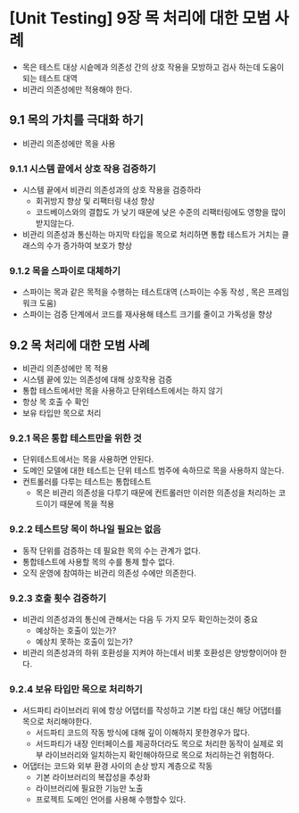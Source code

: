 # [Unit Testing] 9장 목 처리에 대한 모범  사례

- 목은 테스트 대상 시슽메과 의존성 간의 상호 작용을 모방하고 검사 하는데 도움이 되는 테스트 대역
- 비관리 의존성에만 적용해야 한다.

## 9.1 목의 가치를 극대화 하기

- 비관리 의존성에만 목을 사용

### 9.1.1 시스템 끝에서 상호 작용 검증하기

- 시스템 끝에서 비관리 의존성과의 상호 작용을 검증하라
  - 회귀방지 향상 및 리팩터링 내성 향상
  - 코드베이스와의 결합도 가 낮기 때문에 낮은 수준의 리팩터링에도 영향을 많이 받지않는다.
- 비관리 의존성과 통신하는 마지막 타입을 목으로 처리하면 통합 테스트가 거치는 클래스의 수가 증가하여 보호가 향상

### 9.1.2 목을 스파이로 대체하기

- 스파이는 목과 같은 목적을 수행하는 테스트대역 (스파이는 수동 작성 , 목은 프레임워크 도움)
- 스파이는 검증 단계에서 코드를 재사용해 테스트 크기를 줄이고 가독성을 향상

## 9.2 목 처리에 대한 모범 사례

- 비관리 의존성에만 목 적용
- 시스템 끝에 있는 의존성에 대해 상호작용 검증
- 통합 테스트에서만 목을 사용하고 단위테스트에서는 하지 않기
- 항상 목 호출 수 확인
- 보유 타입만 목으로 처리

### 9.2.1 목은 통합 테스트만을 위한 것

- 단위테스트에서는 목을 사용하면 안된다.
- 도메인 모델에 대한 테스트는 단위 테스트 범주에 속하므로 목을 사용하지 않는다.
- 컨트롤러를 다루는 테스트는 통합테스트
  - 목은 비관리 의존성을 다루기 때문에 컨트롤러만 이러한 의존성을 처리하는 코드이기 때문에 목을 적용

### 9.2.2 테스트당 목이 하나일 필요는 없음

- 동작 단위를 검증하는 데 필요한 목의 수는 관계가 없다.
- 통합테스트에 사용할 목의 수를 통제 할수 없다.
- 오직 운영에 참여하는 비관리 의존성 수에만 의존한다.

### 9.2.3 호출 횟수 검증하기

- 비관리 의존성과의 통신에 관해서는 다음 두 가지 모두 확인하는것이 중요
  - 예상하는 호출이 있는가?
  - 예상치 못하는 호출이 있는가?
- 비관리 의존성과의 하위 호환성을 지켜야 하는데서 비롯 호환성은 양방향이어야 한다.

### 9.2.4 보유 타입만 목으로 처리하기

- 서드파티 라이브러리 위에 항상 어댑터를 작성하고 기본 타입 대신 해당 어댑터를 목으로 처리해야한다.
  - 서드파티 코드의 작동 방식에 대해 깊이 이해하지 못한경우가 많다.
  - 서드파티가 내장 인터페이스를 제공하더라도 목으로 처리한 동작이 실제로 외부 라이브러리와 일치하는지 확인해야하므로 목으로 처리하는건 위험하다.
- 어댑터는 코드와 외부 환경 사이의 손상 방지 계층으로 작동
  - 기본 라이브러리의 복잡성을 추상화
  - 라이브러리에 필요한 기능만 노출
  - 프로젝트 도메인 언어를 사용해 수행할수 있다.
